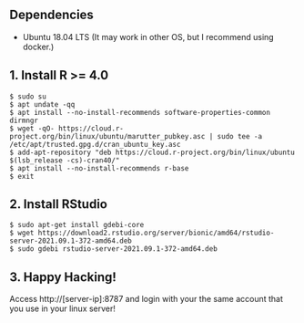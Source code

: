 ## Dependencies
- Ubuntu 18.04 LTS (It may work in other OS, but I recommend using docker.)

## 1. Install R >= 4.0
```
$ sudo su
$ apt undate -qq
$ apt install --no-install-recommends software-properties-common dirmngr
$ wget -qO- https://cloud.r-project.org/bin/linux/ubuntu/marutter_pubkey.asc | sudo tee -a /etc/apt/trusted.gpg.d/cran_ubuntu_key.asc
$ add-apt-repository "deb https://cloud.r-project.org/bin/linux/ubuntu $(lsb_release -cs)-cran40/"
$ apt install --no-install-recommends r-base
$ exit
```

## 2. Install RStudio
```
$ sudo apt-get install gdebi-core
$ wget https://download2.rstudio.org/server/bionic/amd64/rstudio-server-2021.09.1-372-amd64.deb
$ sudo gdebi rstudio-server-2021.09.1-372-amd64.deb
```

## 3. Happy Hacking!
Access http://[server-ip]:8787 and login with your the same account that you use in your linux server! <br>
